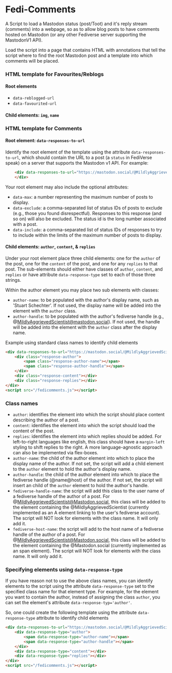 # Fedi-Comments

A Script to load a Mastodon status (post/Toot) and it's reply stream (comments) into a webpage, so as to allow blog posts to have comments hosted on Mastodon (or any other Fediverse server supporting the MastodonV1 API).

Load the script into a page that contains HTML with annotations that tell the script where to find the root Mastodon post and a template into which comments will be placed.

### HTML template for Favourites/Reblogs

#### Root elements
 - `data-reblogged-url`
 - `data-favourited-url`

#### Child elements: `img`, `name`



### HTML template for Comments

#### Root element: `data-responses-to-url`
Identify the root element of the template using the attribute `data-responses-to-url`, which should contain the URL to a post (a `status` in FediVerse speak) on a server that supports the Mastodon v1 API. For example:
```html
	<div data-responses-to-url="https://mastodon.social/@MildlyAggrievedScientist/110826278791052494">
	</div>
```

Your root element may also include the optional attributes:
 - `data-max`: a number representing the maximum number of posts to display.
 - `data-exclude`: a comma-separated list of status IDs of posts to exclude (e.g., those you found disrespectful). Responses to this response (and so on) will also be excluded. The status id is the long number associated with a post.
 - `data-include`: a comma-separated list of status IDs of responses to try to include within the limits of the maximum number of posts to display.


#### Child elements: `author`, `content`, & `replies`
Under your root element place three child elements: one for the `author` of the post, one for the `content` of the post, and one for any `replies` to that post. The sub-elements should either have classes of `author`, `content`, and `replies` or have attribute `data-response-type` set to each of those three strings.

Within the author element you may place two sub elements with classes:
 - `author-name`: to be populated with the author's display name, such as  'Stuart Schechter'. If not used, the display name will be added into the element with the `author` class.
 - `author-handle`: to be populated with the author's fediverse handle (e.g., @MildlyAggrievedScientist@mastodon.social). If not used, the handle will be added into the element with the `author` class after the display name.

Example using standard class names to identify child elements
```html
<div data-responses-to-url="https://mastodon.social/@MildlyAggrievedScientist/110826278791052494">
	<div class="response-author">
		<span class="response-author-name"></span>
		<span class="response-author-handle"></span>
	</div>
	<div class="response-content"></div>
	<div class="response-replies"></div>
</div>
<script src="/fedicomments.js"></script>
```


### Class names

 - `author`: identifies the element into which the script should place content describing the author of a post.
 - `content`: identifies the element into which the script should load the content of the post.
 - `replies`: identifies the element into which replies should be added. For left-to-right languages like english, this class should have a `margin-left` styling to shift replies to the right. A more language-agnostic approach can also be implemented via flex-boxes.
 - `author-name`: the child of the author element into which to place the display name of the author. If not set, the script will add a child element to the `author` element to hold the author's display name.
 - `author-handle`: the child of the author element into which to place the fediverse handle (@name@host) of the author. If not set, the script will insert an child of the `author` element to hold the author's handle.
 - `fediverse-handle-name`: the script will add this class to the user name of a fediverse handle of the author of a post. For @MildlyAggrievedScientist@Mastodon.social, this class will be added to the element containing the @MildlyAggrievedScientist (currently implemented as an A element linking to the user's fediverse account). The script will NOT look for elements with the class name. It will only add it.
 - `fediverse-host-name`: the script will add to the host name of a fediverse handle of the author of a post. For @MildlyAggrievedScientist@Mastodon.social, this class will be added to the element containing the @Mastodon.social (currently implemented as an span element).  The script will NOT look for elements with the class name. It will only add it.

### Specifying elements using `data-response-type`
If you have reason not to use the above class names, you can identify elements to the script using the attribute `data-response-type` set to the specified class name for that element type. For example, for the element you want to contain the author, instead of assigning the class `author`, you can set the element's attribute `data-response-typ='author'`.


So, one could create the following template using the attribute `data-response-type` attribute to identify child elements
```html
<div data-responses-to-url="https://mastodon.social/@MildlyAggrievedScientist/110826278791052494">
	<div data-response-type="author">
		<span data-response-type="author-name"></span>
		<span data-response-type="author-handle"></span>
	</div>
	<div data-response-type="content"></div>
	<div data-response-type="replies"></div>
</div>
<script src="/fedicomments.js"></script>
```
